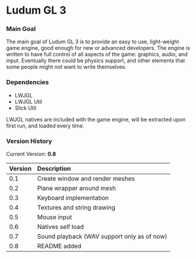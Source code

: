 # Ludum GL 3

### Main Goal

The main goal of Ludum GL 3 is to provide an easy to use, light-weight game engine, good enough for new or advanced developers.
The engine is written to have full control of all aspects of the game: graphics, audio, and input. Eventually there could
be physics support, and other elements that some people might not want to write themselves.

### Dependencies

* LWJGL
* LWJGL Util
* Slick Util

LWJGL natives are included with the game engine, will be extracted upon first run, and loaded every time.

### Version History

Current Version: **0.8**

|Version|Description|
|:------|:----------|
|0.1|Create window and render meshes|
|0.2|Plane wrapper around mesh|
|0.3|Keyboard implementation|
|0.4|Textures and string drawing|
|0.5|Mouse input|
|0.6|Natives self load|
|0.7|Sound playback (WAV support only as of now)|
|0.8|README added|